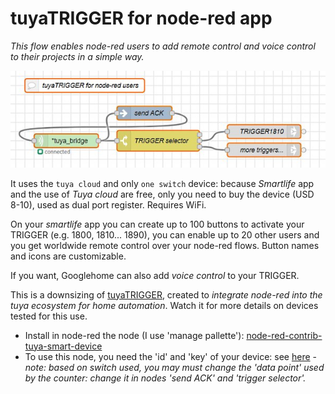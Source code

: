 # tuyaTRIGGER for node-red app

_This flow enables node-red users to add remote control and voice control to their projects in a simple way._

![](./../../pics/tuyadaemon06.jpg)

It uses the `tuya cloud` and only `one switch` device: because _Smartlife_ app and the use of  _Tuya cloud_ are free, only you need to buy the device (USD 8-10), used as dual port register. Requires WiFi.

On your _smartlife_ app you can create up to 100 buttons to activate your TRIGGER (e.g. 1800, 1810... 1890), you can enable up to 20 other users and you get worldwide remote control over your node-red flows. Button names and icons are customizable.

If you want, Googlehome can also add _voice control_ to your TRIGGER.

This is a downsizing of [tuyaTRIGGER](https://github.com/msillano/tuyaDAEMON/tree/main/tuyaTRIGGER), created to _integrate node-red into the tuya ecosystem for home automation_. Watch it for more details on devices tested for this use.

- Install in node-red the node (I use 'manage pallette'): [node-red-contrib-tuya-smart-device](https://github.com/vinodsr/node-red-contrib-tuya-smart-device)
- To use this node, you need the 'id' and 'key' of your device: see [here](https://github.com/codetheweb/tuyapi/blob/master/docs/SETUP.md)
-_note: based on switch used, you may must change the 'data point' used by the counter: change it in nodes 'send ACK' and 'trigger selector'._

